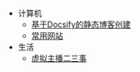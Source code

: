 - 计算机
  - [基于Docsify的静态博客创建](computer/blogDocsify.md)
  - [常用网站](computer/webSite.md)
- 生活
  - [虚拟主播二三事](life/vtuber.md)